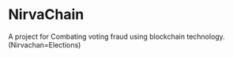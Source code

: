 # NirvaChain
A project for Combating voting fraud using blockchain technology. (Nirvachan=Elections)
